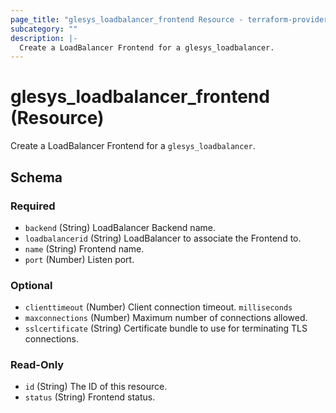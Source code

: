 ```yaml
---
page_title: "glesys_loadbalancer_frontend Resource - terraform-provider-glesys"
subcategory: ""
description: |-
  Create a LoadBalancer Frontend for a glesys_loadbalancer.
---
```

# glesys_loadbalancer_frontend (Resource)
Create a LoadBalancer Frontend for a `glesys_loadbalancer`.

<!-- schema generated by tfplugindocs -->
## Schema

### Required

- `backend` (String) LoadBalancer Backend name.
- `loadbalancerid` (String) LoadBalancer to associate the Frontend to.
- `name` (String) Frontend name.
- `port` (Number) Listen port.

### Optional

- `clienttimeout` (Number) Client connection timeout. `milliseconds`
- `maxconnections` (Number) Maximum number of connections allowed.
- `sslcertificate` (String) Certificate bundle to use for terminating TLS connections.

### Read-Only

- `id` (String) The ID of this resource.
- `status` (String) Frontend status.

